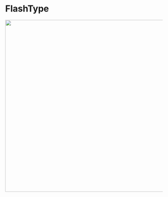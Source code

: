 # FlashType

<div align="center">
    <kbd><img src="https://github.com/sujal-goswami/FlashType/blob/main/Demo.gif" width = "550" height = "550"></kbd>
</div>
